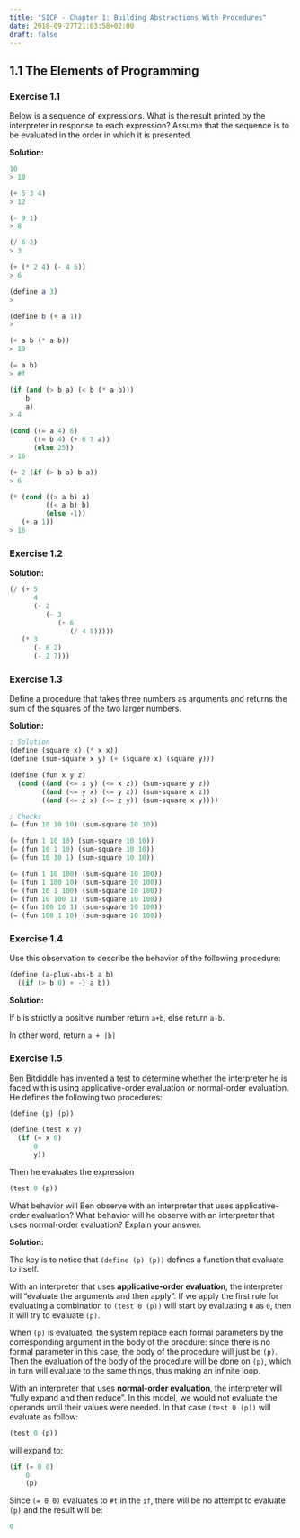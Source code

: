 ```yaml
---
title: "SICP - Chapter 1: Building Abstractions With Procedures"
date: 2018-09-27T21:03:58+02:00
draft: false
---
```


## 1.1 The Elements of Programming

### Exercise 1.1

Below is a sequence of expressions. What is the result printed by the interpreter in response to each expression? Assume that the sequence is to be evaluated in the order in which it is presented.

**Solution:**

```scheme
10
> 10

(+ 5 3 4)
> 12

(- 9 1)
> 8

(/ 6 2)
> 3

(+ (* 2 4) (- 4 6))
> 6

(define a 3)
>

(define b (+ a 1))
>

(+ a b (* a b))
> 19

(= a b)
> #f

(if (and (> b a) (< b (* a b)))
    b
    a)
> 4

(cond ((= a 4) 6)
      ((= b 4) (+ 6 7 a))
      (else 25))
> 16

(+ 2 (if (> b a) b a))
> 6

(* (cond ((> a b) a)
         ((< a b) b)
         (else -1))
   (+ a 1))
> 16
```

### Exercise 1.2

**Solution:**

```scheme
(/ (+ 5
      4
      (- 2
         (- 3
            (+ 6
               (/ 4 5)))))
   (* 3
      (- 6 2)
      (- 2 7)))
```

### Exercise 1.3

Define a procedure that takes three numbers as arguments and returns the sum of the squares of the two larger numbers.

**Solution:**

```scheme
; Solution
(define (square x) (* x x))
(define (sum-square x y) (+ (square x) (square y)))

(define (fun x y z)
  (cond ((and (<= x y) (<= x z)) (sum-square y z))
        ((and (<= y x) (<= y z)) (sum-square x z))
        ((and (<= z x) (<= z y)) (sum-square x y))))

; Checks
(= (fun 10 10 10) (sum-square 10 10))

(= (fun 1 10 10) (sum-square 10 10))
(= (fun 10 1 10) (sum-square 10 10))
(= (fun 10 10 1) (sum-square 10 10))

(= (fun 1 10 100) (sum-square 10 100))
(= (fun 1 100 10) (sum-square 10 100))
(= (fun 10 1 100) (sum-square 10 100))
(= (fun 10 100 1) (sum-square 10 100))
(= (fun 100 10 1) (sum-square 10 100))
(= (fun 100 1 10) (sum-square 10 100))
```

### Exercise 1.4

Use this observation to describe the behavior of the following procedure:

```scheme
(define (a-plus-abs-b a b)
  ((if (> b 0) + -) a b))
```

**Solution:**

If `b` is strictly a positive number return `a+b`, else return `a-b`.

In other word, return `a + |b|`

### Exercise 1.5

Ben Bitdiddle has invented a test to determine whether the interpreter he is faced with is using applicative-order evaluation or normal-order evaluation. He defines the following two procedures:

```scheme
(define (p) (p))

(define (test x y)
  (if (= x 0)
      0
      y))
```

Then he evaluates the expression

```scheme
(test 0 (p))
```

What behavior will Ben observe with an interpreter that uses applicative-order evaluation? What behavior will he observe with an interpreter that uses normal-order evaluation? Explain your answer.

**Solution:**

The key is to notice that `(define (p) (p))` defines a function that evaluate to itself.

With an interpreter that uses **applicative-order evaluation**, the interpreter will “evaluate the arguments and then apply”. If we apply the first rule for evaluating a combination to `(test 0 (p))` will start by evaluating `0` as `0`, then it will try to evaluate `(p)`.

When `(p)` is evaluated, the system replace each formal parameters by the corresponding argument in the body of the procdure: since there is no formal parameter in this case, the body of the procedure will just be `(p)`. Then the evaluation of the body of the procedure will be done on `(p)`, which in turn will evaluate to the same things, thus making an infinite loop.

With an interpreter that uses **normal-order evaluation**, the interpreter will “fully expand and then reduce”. In this model, we would not evaluate the operands until their values were needed. In that case `(test 0 (p))` will evaluate as follow:

```scheme
(test 0 (p))
```

will expand to:

```scheme
(if (= 0 0)
    0
    (p)
```

Since `(= 0 0)` evaluates to `#t` in the `if`, there will be no attempt to evaluate `(p)` and the result will be:

```scheme
0
```
